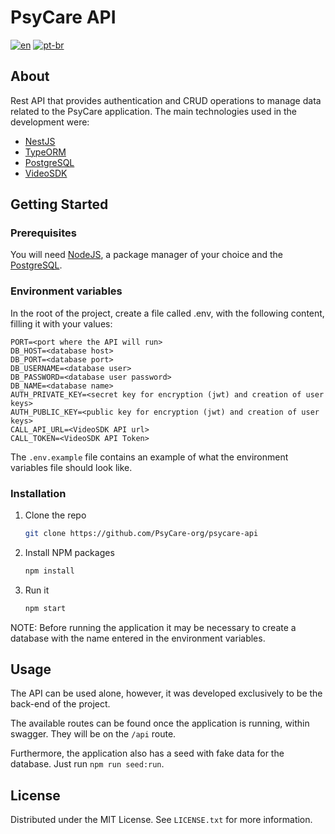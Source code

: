 # PsyCare API
[![en](https://img.shields.io/badge/lang-en-red.svg)](https://github.com/PsyCare-org/psycare-api/blob/main/README.md)
[![pt-br](https://img.shields.io/badge/lang-pt--br-green.svg)](https://github.com/PsyCare-org/psycare-api/blob/main/README.pt-br.md)

## About
Rest API that provides authentication and CRUD operations to manage data related to the PsyCare application. The main technologies used in the development were:
* [NestJS](https://nestjs.com/)
* [TypeORM](https://typeorm.io/)
* [PostgreSQL](https://www.postgresql.org/)
* [VideoSDK](https://www.videosdk.live/)

## Getting Started
### Prerequisites
You will need [NodeJS](https://nodejs.org/en/download/),  a package manager of your choice and the [PostgreSQL](https://www.postgresql.org/).

### Environment variables
In the root of the project, create a file called .env, with the following content, filling it with your values:
```
PORT=<port where the API will run>
DB_HOST=<database host>
DB_PORT=<database port>
DB_USERNAME=<database user>
DB_PASSWORD=<database user password>
DB_NAME=<database name>
AUTH_PRIVATE_KEY=<secret key for encryption (jwt) and creation of user keys>
AUTH_PUBLIC_KEY=<public key for encryption (jwt) and creation of user keys>
CALL_API_URL=<VideoSDK API url>
CALL_TOKEN=<VideoSDK API Token>
```

The `.env.example` file contains an example of what the environment variables file should look like.

### Installation
1. Clone the repo
   ```sh
   git clone https://github.com/PsyCare-org/psycare-api
   ```
2. Install NPM packages
   ```sh
   npm install
   ```
4. Run it
   ```sh
   npm start
   ```

NOTE: Before running the application it may be necessary to create a database with the name entered in the environment variables.

## Usage
The API can be used alone, however, it was developed exclusively to be the back-end of the project.

The available routes can be found once the application is running, within swagger. They will be on the `/api` route.

Furthermore, the application also has a seed with fake data for the database. Just run `npm run seed:run`.

## License
Distributed under the MIT License. See `LICENSE.txt` for more information.